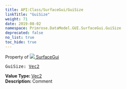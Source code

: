 ```yaml
---
title: API:Class/SurfaceGui/GuiSize
linkTitle: "GuiSize"
weight: 71
date: 2019-08-02
namespace: Primrose.DataModel.GUI.SurfaceGui.GuiSize
deprecated: false
no_list: true
toc_hide: true
---
```

Property of <a href="/docs/api-reference/Class/SurfaceGui"><img src="/icons/silk/billboard.png"/>&nbsp;SurfaceGui</a>
<pre class="method-declaration">
GuiSize: <a class="type" href="/docs/api-reference/DataType/Vec2">Vec2</a></pre>
<b>Value Type: </b>
<a class="type" href="/docs/api-reference/DataType/Vec2">Vec2</a>
<br/>
<b>Description: </b>
Comment

